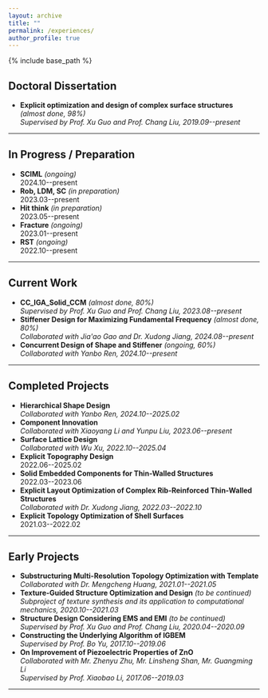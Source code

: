 ```yaml
---
layout: archive
title: ""
permalink: /experiences/
author_profile: true
---
```


{% include base_path %}

## Doctoral Dissertation
- **Explicit optimization and design of complex surface structures** *(almost done, 98%)*  
  *Supervised by Prof. Xu Guo and Prof. Chang Liu, 2019.09--present*

---

## In Progress / Preparation
- **SCIML** *(ongoing)*  
  2024.10--present  
- **Rob, LDM, SC** *(in preparation)*  
  2023.03--present  
- **Hit think** *(in preparation)*  
  2023.05--present  
- **Fracture** *(ongoing)*  
  2023.01--present  
- **RST** *(ongoing)*  
  2022.10--present  

---

## Current Work
- **CC_IGA_Solid_CCM** *(almost done, 80%)*  
  *Supervised by Prof. Xu Guo and Prof. Chang Liu, 2023.08--present*
- **Stiffener Design for Maximizing Fundamental Frequency** *(almost done, 80%)*  
  *Collaborated with Jia'ao Gao and Dr. Xudong Jiang, 2024.08--present*
- **Concurrent Design of Shape and Stiffener** *(ongoing, 60%)*  
  *Collaborated with Yanbo Ren, 2024.10--present*

---

## Completed Projects
- **Hierarchical Shape Design**  
  *Collaborated with Yanbo Ren, 2024.10--2025.02*
- **Component Innovation**  
  *Collaborated with Xiaoyang Li and Yunpu Liu, 2023.06--present*
- **Surface Lattice Design**  
  *Collaborated with Wu Xu, 2022.10--2025.04*
- **Explicit Topography Design**  
  2022.06--2025.02
- **Solid Embedded Components for Thin-Walled Structures**  
  2022.03--2023.06
- **Explicit Layout Optimization of Complex Rib-Reinforced Thin-Walled Structures**  
  *Collaborated with Dr. Xudong Jiang, 2022.03--2022.10*
- **Explicit Topology Optimization of Shell Surfaces**  
  2021.03--2022.02

---

## Early Projects
- **Substructuring Multi-Resolution Topology Optimization with Template**  
  *Collaborated with Dr. Mengcheng Huang, 2021.01--2021.05*
- **Texture-Guided Structure Optimization and Design** *(to be continued)*  
  *Subproject of texture synthesis and its application to computational mechanics, 2020.10--2021.03*
- **Structure Design Considering EMS and EMI** *(to be continued)*  
  *Supervised by Prof. Xu Guo and Prof. Chang Liu, 2020.04--2020.09*
- **Constructing the Underlying Algorithm of IGBEM**  
  *Supervised by Prof. Bo Yu, 2017.10--2019.06*
- **On Improvement of Piezoelectric Properties of ZnO**  
  *Collaborated with Mr. Zhenyu Zhu, Mr. Linsheng Shan, Mr. Guangming Li*  
  *Supervised by Prof. Xiaobao Li, 2017.06--2019.03*

---

